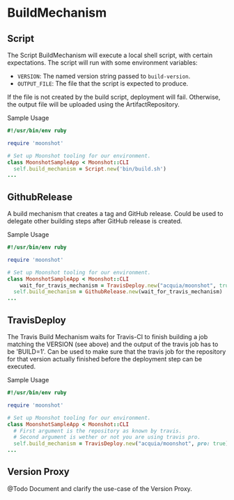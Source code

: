 # BuildMechanism

## Script

The Script BuildMechanism will execute a local shell script, with certain
expectations. The script will run with some environment variables:

- `VERSION`: The named version string passed to `build-version`.
- `OUTPUT_FILE`: The file that the script is expected to produce.

If the file is not created by the build script, deployment will fail. Otherwise,
the output file will be uploaded using the ArtifactRepository.

Sample Usage
```ruby
#!/usr/bin/env ruby

require 'moonshot'

# Set up Moonshot tooling for our environment.
class MoonshotSampleApp < Moonshot::CLI
  self.build_mechanism = Script.new('bin/build.sh')
...
```

## GithubRelease

A build mechanism that creates a tag and GitHub release. Could be used to delegate other building steps after GitHub release is created.

Sample Usage

```ruby
#!/usr/bin/env ruby

require 'moonshot'

# Set up Moonshot tooling for our environment.
class MoonshotSampleApp < Moonshot::CLI
	wait_for_travis_mechanism = TravisDeploy.new("acquia/moonshot", true)
  self.build_mechanism = GithubRelease.new(wait_for_travis_mechanism)
...
```

## TravisDeploy

The Travis Build Mechanism waits for Travis-CI to finish building a job matching the VERSION (see above) and the output of the travis job has to be 'BUILD=1'. Can be used to make sure that the travis job for the repository for that version actually finished before the deployment step can be executed.

Sample Usage
```ruby
#!/usr/bin/env ruby

require 'moonshot'

# Set up Moonshot tooling for our environment.
class MoonshotSampleApp < Moonshot::CLI
  # First argument is the repository as known by travis.
  # Second argument is wether or not you are using travis pro.
  self.build_mechanism = TravisDeploy.new("acquia/moonshot", pro: true)
...
```

## Version Proxy

@Todo Document and clarify the use-case of the Version Proxy.
